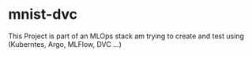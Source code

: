 # mnist-dvc
This Project is part of an MLOps stack am trying to create and test using (Kuberntes, Argo, MLFlow, DVC ...)
